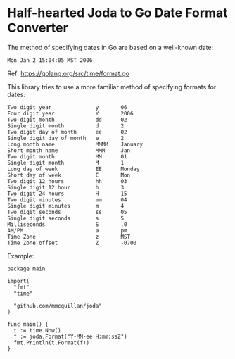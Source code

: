 # Half-hearted Joda to Go Date Format Converter

The method of specifying dates in Go are based on a well-known date:

`Mon Jan 2 15:04:05 MST 2006`

Ref: https://golang.org/src/time/format.go

This library tries to use a more familiar method of specifying formats for dates:
```
Two digit year              y       06
Four digit year             Y       2006
Two digit month             dd      02
Single digit month          d       2
Two digit day of month      ee      02
Single digit day of month   e       2
Long month name             MMMM    January
Short month name            MMM     Jan
Two digit month             MM      01
Single digit month          M       1
Long day of week            EE      Monday
Short day of week           E       Mon
Two digit 12 hours          hh      03
Single digit 12 hour        h       3
Two digit 24 hours          H       15
Two digit minutes           mm      04
Single digit minutes        m       4
Two digit seconds           ss      05
Single digit seconds        s       5
Milliseconds                S       .0
AM/PM                       a       pm
Time Zone                   z       MST
Time Zone offset            Z       -0700
```

Example:
```
package main

import(
  "fmt"
  "time"

  "github.com/mmcquillan/joda"
)

func main() {
  t := time.Now()
  f := joda.Format("Y-MM-ee H:mm:ssZ")
  fmt.Println(t.Format(f))
}
```
